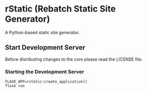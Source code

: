 # rStatic (Rebatch Static Site Generator)

A Python-based static site generator.

## Start Development Server
Before distributing changes to the core please read the LICENSE file.

### Starting the Development Server

```
FLASK_APP=rstatic:create_application()
flask run
```